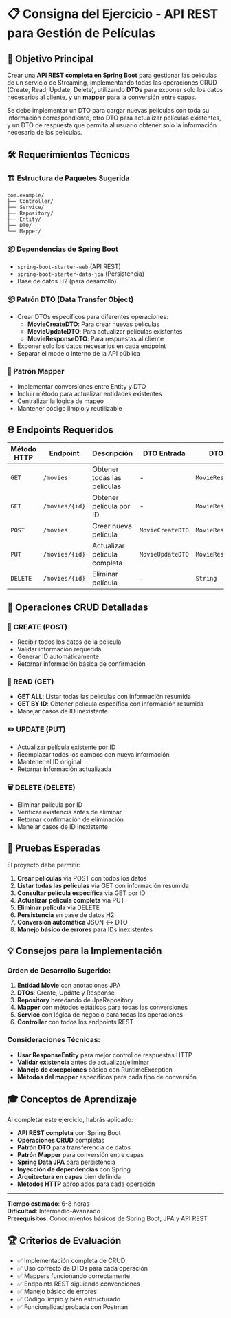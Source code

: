 # 📋 Consigna del Ejercicio - API REST para Gestión de Películas

## 🎯 Objetivo Principal

Crear una **API REST completa en Spring Boot** para gestionar las películas de un servicio de Streaming, implementando todas las operaciones CRUD (Create, Read, Update, Delete), utilizando **DTOs** para exponer solo los datos necesarios al cliente, y un **mapper** para la conversión entre capas.

Se debe implementar un DTO para cargar nuevas películas con toda su información correspondiente, otro DTO para actualizar películas existentes, y un DTO de respuesta que permita al usuario obtener solo la información necesaria de las películas.

## 🛠️ Requerimientos Técnicos

### 🏗️ Estructura de Paquetes Sugerida
```
com.example/
├── Controller/
├── Service/
├── Repository/
├── Entity/
├── DTO/
└── Mapper/
```

### 📦 Dependencias de Spring Boot
- `spring-boot-starter-web` (API REST)
- `spring-boot-starter-data-jpa` (Persistencia)
- Base de datos H2 (para desarrollo)

### 📦 Patrón DTO (Data Transfer Object)

- Crear DTOs específicos para diferentes operaciones:
  - **MovieCreateDTO**: Para crear nuevas películas
  - **MovieUpdateDTO**: Para actualizar películas existentes  
  - **MovieResponseDTO**: Para respuestas al cliente
- Exponer solo los datos necesarios en cada endpoint
- Separar el modelo interno de la API pública

### 🔄 Patrón Mapper

- Implementar conversiones entre Entity y DTO
- Incluir método para actualizar entidades existentes
- Centralizar la lógica de mapeo
- Mantener código limpio y reutilizable

## 🌐 Endpoints Requeridos

| Método HTTP | Endpoint | Descripción | DTO Entrada | DTO Salida |
|-------------|----------|-------------|-------------|------------|
| `GET` | `/movies` | Obtener todas las películas | - | `MovieResponseDTO[]` |
| `GET` | `/movies/{id}` | Obtener película por ID | - | `MovieResponseDTO` |
| `POST` | `/movies` | Crear nueva película | `MovieCreateDTO` | `MovieResponseDTO` |
| `PUT` | `/movies/{id}` | Actualizar película completa | `MovieUpdateDTO` | `MovieResponseDTO` |
| `DELETE` | `/movies/{id}` | Eliminar película | - | `String` |

## 🎯 Operaciones CRUD Detalladas

### 📝 CREATE (POST)
- Recibir todos los datos de la película
- Validar información requerida
- Generar ID automáticamente
- Retornar información básica de confirmación

### 📖 READ (GET)
- **GET ALL**: Listar todas las películas con información resumida
- **GET BY ID**: Obtener película específica con información resumida
- Manejar casos de ID inexistente

### ✏️ UPDATE (PUT)
- Actualizar película existente por ID
- Reemplazar todos los campos con nueva información
- Mantener el ID original
- Retornar información actualizada

### 🗑️ DELETE (DELETE)
- Eliminar película por ID
- Verificar existencia antes de eliminar
- Retornar confirmación de eliminación
- Manejar casos de ID inexistente

## 🧪 Pruebas Esperadas

El proyecto debe permitir:

1. **Crear películas** via POST con todos los datos
2. **Listar todas las películas** via GET con información resumida
3. **Consultar película específica** via GET por ID
4. **Actualizar película completa** via PUT
5. **Eliminar película** via DELETE
6. **Persistencia** en base de datos H2
7. **Conversión automática** JSON ↔ DTO
8. **Manejo básico de errores** para IDs inexistentes

## 💡 Consejos para la Implementación

### Orden de Desarrollo Sugerido:
1. **Entidad Movie** con anotaciones JPA
2. **DTOs**: Create, Update y Response
3. **Repository** heredando de JpaRepository
4. **Mapper** con métodos estáticos para todas las conversiones
5. **Service** con lógica de negocio para todas las operaciones
6. **Controller** con todos los endpoints REST

### Consideraciones Técnicas:
- **Usar ResponseEntity** para mejor control de respuestas HTTP
- **Validar existencia** antes de actualizar/eliminar
- **Manejo de excepciones** básico con RuntimeException
- **Métodos del mapper** específicos para cada tipo de conversión

## 🎓 Conceptos de Aprendizaje

Al completar este ejercicio, habrás aplicado:
- **API REST completa** con Spring Boot
- **Operaciones CRUD** completas
- **Patrón DTO** para transferencia de datos
- **Patrón Mapper** para conversión entre capas
- **Spring Data JPA** para persistencia
- **Inyección de dependencias** con Spring
- **Arquitectura en capas** bien definida
- **Métodos HTTP** apropiados para cada operación

---

**Tiempo estimado**: 6-8 horas  
**Dificultad**: Intermedio-Avanzado  
**Prerequisitos**: Conocimientos básicos de Spring Boot, JPA y API REST

## 🏆 Criterios de Evaluación

- ✅ Implementación completa de CRUD
- ✅ Uso correcto de DTOs para cada operación
- ✅ Mappers funcionando correctamente
- ✅ Endpoints REST siguiendo convenciones
- ✅ Manejo básico de errores
- ✅ Código limpio y bien estructurado
- ✅ Funcionalidad probada con Postman